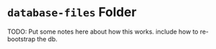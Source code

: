 # `database-files` Folder

TODO: Put some notes here about how this works. include how to re-bootstrap the db. 
